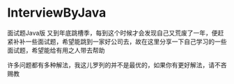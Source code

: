 # InterviewByJava
面试题Java版
又到年底跳槽季，每到这个时候才会发现自己又荒废了一年，便赶紧补补一些面试题，希望能跳到一家好公司去，故在这里分享一下自己学习的一些面试题，希望能给有用之人带去帮助

许多问题都有多种解法，我这儿罗列的并不是最优的，如果你有更好解法，请不吝赐教
